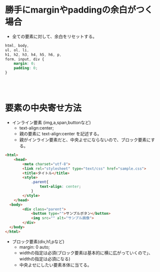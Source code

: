 # 勝手にmarginやpaddingの余白がつく場合  
- 全ての要素に対して、余白をリセットする。  
```css
html, body,
ul, ol, li,
h1, h2, h3, h4, h5, h6, p,
form, input, div {
    margin: 0;
    padding: 0;
}
```

<br>
<br>

# 要素の中央寄せ方法  
- インライン要素  (img,a,span,buttonなど)
  - text-align:center;  
  - 親の要素に text-align:center を記述する。  
  - 親がインライン要素だと、中央よせにならないので、ブロック要素にする。  

```html
<html>
    <head>
        <meta charset="utf-8">
        <link rel="stylesheet" type="text/css" href="sample.css">
        <title>タイトル</title>
        <style>
            .parent{
                text-align: center;
            }
        </style>
    </head>
  <body>
        <div class="parent">
            <button type="">サンプルボタン</button>
            <img src="" alt="サンプル画像">
        </div>
  </body>
</html>
```

- ブロック要素(div,h1,pなど)  
  - margin: 0 auto;  
  - widthの指定は必須(ブロック要素は基本的に横に広がっていくので」、widthの指定は必須になる)
  - 中央よせにしたい要素本体に当てる。
